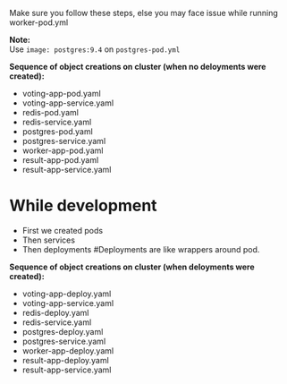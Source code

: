 
Make sure you follow these steps, else you may face issue while running worker-pod.yml

**Note:**   
Use `image: postgres:9.4` on `postgres-pod.yml`

**Sequence of object creations on cluster (when no deloyments were created):**
- voting-app-pod.yaml
- voting-app-service.yaml
- redis-pod.yaml
- redis-service.yaml
- postgres-pod.yaml
- postgres-service.yaml
- worker-app-pod.yaml
- result-app-pod.yaml
- result-app-service.yaml


# While development

- First we created pods
- Then services
- Then deployments #Deployments are like wrappers around pod.  

**Sequence of object creations on cluster (when deloyments were created):**
- voting-app-deploy.yaml
- voting-app-service.yaml
- redis-deploy.yaml
- redis-service.yaml
- postgres-deploy.yaml
- postgres-service.yaml
- worker-app-deploy.yaml
- result-app-deploy.yaml
- result-app-service.yaml





